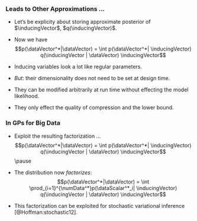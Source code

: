 <!--frame start-->
### Leads to Other Approximations ...

-   Let’s be explicity about storing approximate posterior of
    $\inducingVector$, $q(\inducingVector)$.

-   Now we have
    $$p(\dataVector^*|\dataVector) = \int p(\dataVector^*| \inducingVector) q(\inducingVector | \dataVector) \inducingVector$$

-   Inducing variables look a lot like regular parameters.

-   *But*: their dimensionality does not need to be set at design time.

-   They can be modified arbitrarily at run time without effecting the
    model likelihood.

-   They only effect the quality of compression and the lower bound.

<!--frame end-->
<!--frame start-->
### In GPs for Big Data

-   Exploit the resulting factorization ...
    $$p(\dataVector^*|\dataVector) = \int p(\dataVector^*| \inducingVector) q(\inducingVector | \dataVector) \inducingVector$$
    \pause

-   The distribution now *factorizes*:
    $$p(\dataVector^*|\dataVector) = \int \prod_{i=1}^{\numData^*}p(\dataScalar^*_i| \inducingVector) q(\inducingVector | \dataVector) \inducingVector$$

-   This factorization can be exploited for stochastic variational
    inference [@Hoffman:stochastic12].

<!--frame end-->

